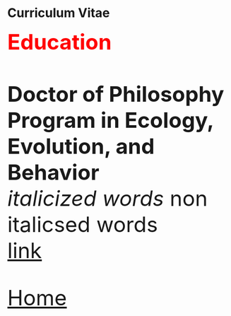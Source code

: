 <body>
		
<div class="container">
<div class="blurb">
<h1>Curriculum Vitae</h1>
<p><b><font size="+4"><font color="red">Education</font></b> <br>
<br>
<b>Doctor of Philosophy Program in Ecology, Evolution, and Behavior</b> <br>
	<em> italicized words </em> non italicsed words <br>	
	<a href="url link goes here"> link </a></p>
	
<a href="../">Home</a>
